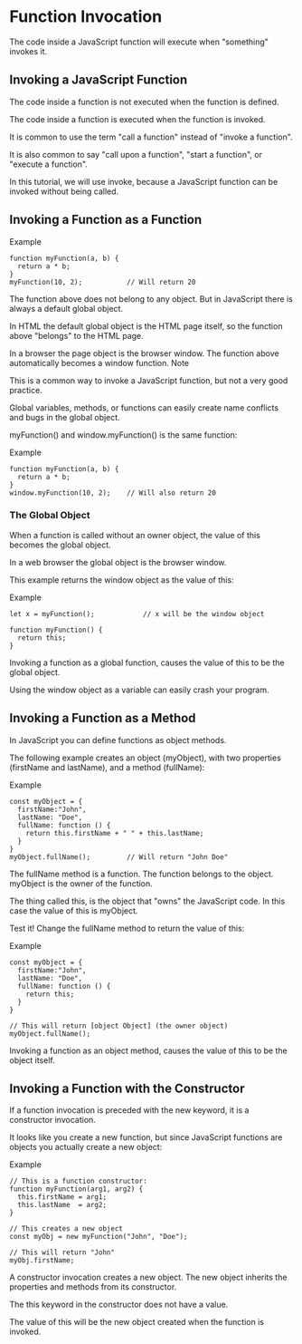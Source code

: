 # Function Invocation

The code inside a JavaScript function will execute when "something" invokes it.

## Invoking a JavaScript Function

The code inside a function is not executed when the function is defined.

The code inside a function is executed when the function is invoked.

It is common to use the term "call a function" instead of "invoke a function".

It is also common to say "call upon a function", "start a function", or "execute a function".

In this tutorial, we will use invoke, because a JavaScript function can be invoked without being called.

## Invoking a Function as a Function

Example

```JS
function myFunction(a, b) {
  return a * b;
}
myFunction(10, 2);           // Will return 20
```

The function above does not belong to any object. But in JavaScript there is always a default global object.

In HTML the default global object is the HTML page itself, so the function above "belongs" to the HTML page.

In a browser the page object is the browser window. The function above automatically becomes a window function.
Note

This is a common way to invoke a JavaScript function, but not a very good practice.

Global variables, methods, or functions can easily create name conflicts and bugs in the global object.

myFunction() and window.myFunction() is the same function:

Example

```JS
function myFunction(a, b) {
  return a * b;
}
window.myFunction(10, 2);    // Will also return 20
```

### The Global Object

When a function is called without an owner object, the value of this becomes the global object.

In a web browser the global object is the browser window.

This example returns the window object as the value of this:

Example

```JS
let x = myFunction();            // x will be the window object

function myFunction() {
  return this;
}
```

Invoking a function as a global function, causes the value of this to be the global object.

Using the window object as a variable can easily crash your program.

## Invoking a Function as a Method

In JavaScript you can define functions as object methods.

The following example creates an object (myObject), with two properties (firstName and lastName), and a method (fullName):

Example

```JS
const myObject = {
  firstName:"John",
  lastName: "Doe",
  fullName: function () {
    return this.firstName + " " + this.lastName;
  }
}
myObject.fullName();         // Will return "John Doe"
```

The fullName method is a function. The function belongs to the object. myObject is the owner of the function.

The thing called this, is the object that "owns" the JavaScript code. In this case the value of this is myObject.

Test it! Change the fullName method to return the value of this:

Example

```JS
const myObject = {
  firstName:"John",
  lastName: "Doe",
  fullName: function () {
    return this;
  }
}

// This will return [object Object] (the owner object)
myObject.fullName();
```

Invoking a function as an object method, causes the value of this to be the object itself.

## Invoking a Function with the Constructor

If a function invocation is preceded with the new keyword, it is a constructor invocation.

It looks like you create a new function, but since JavaScript functions are objects you actually create a new object:

Example

```JS
// This is a function constructor:
function myFunction(arg1, arg2) {
  this.firstName = arg1;
  this.lastName  = arg2;
}

// This creates a new object
const myObj = new myFunction("John", "Doe");

// This will return "John"
myObj.firstName;
```

A constructor invocation creates a new object. The new object inherits the properties and methods from its constructor.

The this keyword in the constructor does not have a value.

The value of this will be the new object created when the function is invoked.

